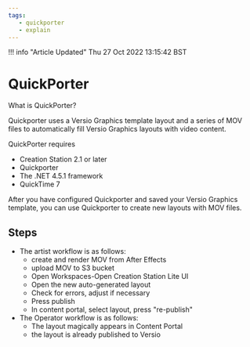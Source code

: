 ```yaml
---
tags:
   - quickporter
   - explain
---
```


<!--
Title : 2083088310_what_is_quickporter_explanation

- Created : 2021-12-29 18:04
- Updated :
- Author : James Rivers
- Written against (version):
- Sources : 
	- QuickPorter User Guide
	- [fn-Quickporter_Workflow](../../reference/fn-Quickporter_Workflow.md)
- Author Notes :
-->

!!! info "Article Updated"
    Thu 27 Oct 2022 13:15:42 BST

# QuickPorter

What is QuickPorter? 

Quickporter uses a Versio Graphics template layout and a series of MOV files to automatically fill Versio Graphics layouts with video content. 

QuickPorter requires 
- Creation Station 2.1 or later 
- Quickporter 
- The .NET 4.5.1 framework 
- QuickTime 7 

After you  have configured  Quickporter and saved  your Versio  Graphics  template, you can  use Quickporter to  create  new  layouts with  MOV  files.

## Steps

- The artist workflow is as follows:
	- create and render MOV from After Effects  
	- upload MOV to S3 bucket  
	- Open Workspaces-Open Creation Station Lite UI  
	- Open the new auto-generated layout  
	- Check for errors, adjust if necessary  
	- Press publish  
	- In content portal, select layout, press "re-publish"
- The Operator workflow is as follows:
	- The layout magically appears in Content Portal  
	- the layout is already published to Versio

